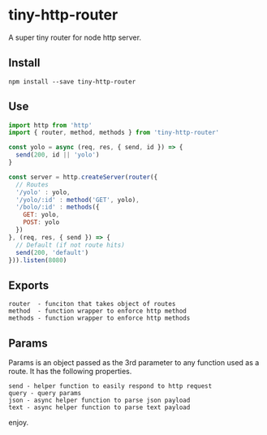 # tiny-http-router

A super tiny router for node http server.

## Install

```
npm install --save tiny-http-router
```

## Use

```js
import http from 'http'
import { router, method, methods } from 'tiny-http-router'

const yolo = async (req, res, { send, id }) => {
  send(200, id || 'yolo')
}

const server = http.createServer(router({
  // Routes
  '/yolo' : yolo,
  '/yolo/:id' : method('GET', yolo),
  '/bolo/:id' : methods({
    GET: yolo,
    POST: yolo
  })
}, (req, res, { send }) => {
  // Default (if not route hits)
  send(200, 'default')
})).listen(8080)
```

## Exports

```
router  - funciton that takes object of routes
method  - function wrapper to enforce http method
methods - function wrapper to enforce http methods
```

## Params

Params is an object passed as the 3rd parameter to any function used as a route.
It has the following properties.

```
send - helper function to easily respond to http request
query - query params
json - async helper function to parse json payload
text - async helper function to parse text payload
```

enjoy.
